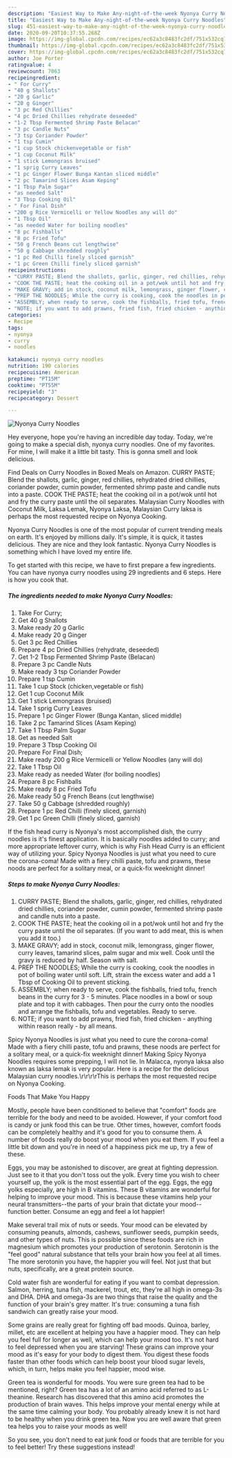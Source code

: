 ```yaml
---
description: "Easiest Way to Make Any-night-of-the-week Nyonya Curry Noodles"
title: "Easiest Way to Make Any-night-of-the-week Nyonya Curry Noodles"
slug: 451-easiest-way-to-make-any-night-of-the-week-nyonya-curry-noodles
date: 2020-09-20T10:37:55.268Z
image: https://img-global.cpcdn.com/recipes/ec62a3c8483fc2df/751x532cq70/nyonya-curry-noodles-recipe-main-photo.jpg
thumbnail: https://img-global.cpcdn.com/recipes/ec62a3c8483fc2df/751x532cq70/nyonya-curry-noodles-recipe-main-photo.jpg
cover: https://img-global.cpcdn.com/recipes/ec62a3c8483fc2df/751x532cq70/nyonya-curry-noodles-recipe-main-photo.jpg
author: Joe Porter
ratingvalue: 4
reviewcount: 7063
recipeingredient:
- " For Curry"
- "40 g Shallots"
- "20 g Garlic"
- "20 g Ginger"
- "3 pc Red Chillies"
- "4 pc Dried Chillies rehydrate deseeded"
- "1-2 Tbsp Fermented Shrimp Paste Belacan"
- "3 pc Candle Nuts"
- "3 tsp Coriander Powder"
- "1 tsp Cumin"
- "1 cup Stock chickenvegetable or fish"
- "1 cup Coconut Milk"
- "1 stick Lemongrass bruised"
- "1 sprig Curry Leaves"
- "1 pc Ginger Flower Bunga Kantan sliced middle"
- "2 pc Tamarind Slices Asam Keping"
- "1 Tbsp Palm Sugar"
- "as needed Salt"
- "3 Tbsp Cooking Oil"
- " For Final Dish"
- "200 g Rice Vermicelli or Yellow Noodles any will do"
- "1 Tbsp Oil"
- "as needed Water for boiling noodles"
- "8 pc Fishballs"
- "8 pc Fried Tofu"
- "50 g French Beans cut lengthwise"
- "50 g Cabbage shredded roughly"
- "1 pc Red Chilli finely sliced garnish"
- "1 pc Green Chilli finely sliced garnish"
recipeinstructions:
- "CURRY PASTE; Blend the shallots, garlic, ginger, red chillies, rehydrated dried chillies, coriander powder, cumin powder, fermented shrimp paste and candle nuts into a paste."
- "COOK THE PASTE; heat the cooking oil in a pot/wok until hot and fry the curry paste until the oil separates. (If you want to add meat, this is when you add it too.)"
- "MAKE GRAVY; add in stock, coconut milk, lemongrass, ginger flower, curry leaves, tamarind slices, palm sugar and mix well. Cook until the gravy is reduced by half. Season with salt."
- "PREP THE NOODLES; While the curry is cooking, cook the noodles in pot of boiling water until soft. Lift, strain the excess water and add a 1 Tbsp of Cooking Oil to prevent sticking."
- "ASSEMBLY; when ready to serve, cook the fishballs, fried tofu, french beans in the curry for 3 - 5 minutes. Place noodles in a bowl or soup plate and top it with cabbages. Then pour the curry onto the noodles and arrange the fishballs, tofu and vegetables. Ready to serve."
- "NOTE; if you want to add prawns, fried fish, fried chicken - anything within reason really - by all means."
categories:
- Recipe
tags:
- nyonya
- curry
- noodles

katakunci: nyonya curry noodles 
nutrition: 190 calories
recipecuisine: American
preptime: "PT15M"
cooktime: "PT55M"
recipeyield: "3"
recipecategory: Dessert

---
```



![Nyonya Curry Noodles](https://img-global.cpcdn.com/recipes/ec62a3c8483fc2df/751x532cq70/nyonya-curry-noodles-recipe-main-photo.jpg)

Hey everyone, hope you're having an incredible day today. Today, we're going to make a special dish, nyonya curry noodles. One of my favorites. For mine, I will make it a little bit tasty. This is gonna smell and look delicious.

Find Deals on Curry Noodles in Boxed Meals on Amazon. CURRY PASTE; Blend the shallots, garlic, ginger, red chillies, rehydrated dried chillies, coriander powder, cumin powder, fermented shrimp paste and candle nuts into a paste. COOK THE PASTE; heat the cooking oil in a pot/wok until hot and fry the curry paste until the oil separates. Malaysian Curry Noodles with Coconut Milk, Laksa Lemak, Nyonya Laksa, Malaysian Curry laksa is perhaps the most requested recipe on Nyonya Cooking.

Nyonya Curry Noodles is one of the most popular of current trending meals on earth. It's enjoyed by millions daily. It's simple, it is quick, it tastes delicious. They are nice and they look fantastic. Nyonya Curry Noodles is something which I have loved my entire life.


To get started with this recipe, we have to first prepare a few ingredients. You can have nyonya curry noodles using 29 ingredients and 6 steps. Here is how you cook that.

<!--inarticleads1-->

##### The ingredients needed to make Nyonya Curry Noodles:

1. Take  For Curry;
1. Get 40 g Shallots
1. Make ready 20 g Garlic
1. Make ready 20 g Ginger
1. Get 3 pc Red Chillies
1. Prepare 4 pc Dried Chillies (rehydrate, deseeded)
1. Get 1-2 Tbsp Fermented Shrimp Paste (Belacan)
1. Prepare 3 pc Candle Nuts
1. Make ready 3 tsp Coriander Powder
1. Prepare 1 tsp Cumin
1. Take 1 cup Stock (chicken,vegetable or fish)
1. Get 1 cup Coconut Milk
1. Get 1 stick Lemongrass (bruised)
1. Take 1 sprig Curry Leaves
1. Prepare 1 pc Ginger Flower (Bunga Kantan, sliced middle)
1. Take 2 pc Tamarind Slices (Asam Keping)
1. Take 1 Tbsp Palm Sugar
1. Get as needed Salt
1. Prepare 3 Tbsp Cooking Oil
1. Prepare  For Final Dish;
1. Make ready 200 g Rice Vermicelli or Yellow Noodles (any will do)
1. Take 1 Tbsp Oil
1. Make ready as needed Water (for boiling noodles)
1. Prepare 8 pc Fishballs
1. Make ready 8 pc Fried Tofu
1. Make ready 50 g French Beans (cut lengthwise)
1. Take 50 g Cabbage (shredded roughly)
1. Prepare 1 pc Red Chilli (finely sliced, garnish)
1. Get 1 pc Green Chilli (finely sliced, garnish)


If the fish head curry is Nyonya&#39;s most accomplished dish, the curry noodles is it&#39;s finest application. It is basically noodles added to curry; and more appropriate leftover curry, which is why Fish Head Curry is an efficient way of utilizing your. Spicy Nyonya Noodles is just what you need to cure the corona-coma! Made with a fiery chilli paste, tofu and prawns, these noods are perfect for a solitary meal, or a quick-fix weeknight dinner! 

<!--inarticleads2-->

##### Steps to make Nyonya Curry Noodles:

1. CURRY PASTE; Blend the shallots, garlic, ginger, red chillies, rehydrated dried chillies, coriander powder, cumin powder, fermented shrimp paste and candle nuts into a paste.
1. COOK THE PASTE; heat the cooking oil in a pot/wok until hot and fry the curry paste until the oil separates. (If you want to add meat, this is when you add it too.)
1. MAKE GRAVY; add in stock, coconut milk, lemongrass, ginger flower, curry leaves, tamarind slices, palm sugar and mix well. Cook until the gravy is reduced by half. Season with salt.
1. PREP THE NOODLES; While the curry is cooking, cook the noodles in pot of boiling water until soft. Lift, strain the excess water and add a 1 Tbsp of Cooking Oil to prevent sticking.
1. ASSEMBLY; when ready to serve, cook the fishballs, fried tofu, french beans in the curry for 3 - 5 minutes. Place noodles in a bowl or soup plate and top it with cabbages. Then pour the curry onto the noodles and arrange the fishballs, tofu and vegetables. Ready to serve.
1. NOTE; if you want to add prawns, fried fish, fried chicken - anything within reason really - by all means.


Spicy Nyonya Noodles is just what you need to cure the corona-coma! Made with a fiery chilli paste, tofu and prawns, these noods are perfect for a solitary meal, or a quick-fix weeknight dinner! Making Spicy Nyonya Noodles requires some prepping, I will not lie. In Malacca, nyonya laksa also known as laksa lemak is very popular. Here is a recipe for the delicious Malaysian curry noodles.\r\r\r\rThis is perhaps the most requested recipe on Nyonya Cooking. 

Foods That Make You Happy


Mostly, people have been conditioned to believe that "comfort" foods are terrible for the body and need to be avoided. However, if your comfort food is candy or junk food this can be true. Other times, however, comfort foods can be completely healthy and it's good for you to consume them. A number of foods really do boost your mood when you eat them. If you feel a little bit down and you're in need of a happiness pick me up, try a few of these.

Eggs, you may be astonished to discover, are great at fighting depression. Just see to it that you don't toss out the yolk. Every time you wish to cheer yourself up, the yolk is the most essential part of the egg. Eggs, the egg yolks especially, are high in B vitamins. These B vitamins are wonderful for helping to improve your mood. This is because these vitamins help your neural transmitters--the parts of your brain that dictate your mood--function better. Consume an egg and feel a lot happier!

Make several trail mix of nuts or seeds. Your mood can be elevated by consuming peanuts, almonds, cashews, sunflower seeds, pumpkin seeds, and other types of nuts. This is possible since these foods are rich in magnesium which promotes your production of serotonin. Serotonin is the "feel good" natural substance that tells your brain how you feel at all times. The more serotonin you have, the happier you will feel. Not just that but nuts, specifically, are a great protein source.

Cold water fish are wonderful for eating if you want to combat depression. Salmon, herring, tuna fish, mackerel, trout, etc, they're all high in omega-3s and DHA. DHA and omega-3s are two things that raise the quality and the function of your brain's grey matter. It's true: consuming a tuna fish sandwich can greatly raise your mood. 

Some grains are really great for fighting off bad moods. Quinoa, barley, millet, etc are excellent at helping you have a happier mood. They can help you feel full for longer as well, which can help your mood too. It's not hard to feel depressed when you are starving! These grains can improve your mood as it's easy for your body to digest them. You digest these foods faster than other foods which can help boost your blood sugar levels, which, in turn, helps make you feel happier, mood wise.

Green tea is wonderful for moods. You were sure green tea had to be mentioned, right? Green tea has a lot of an amino acid referred to as L-theanine. Research has discovered that this amino acid promotes the production of brain waves. This helps improve your mental energy while at the same time calming your body. You probably already knew it is not hard to be healthy when you drink green tea. Now you are well aware that green tea helps you to raise your moods as well!

So you see, you don't need to eat junk food or foods that are terrible for you to feel better! Try  these suggestions  instead!

